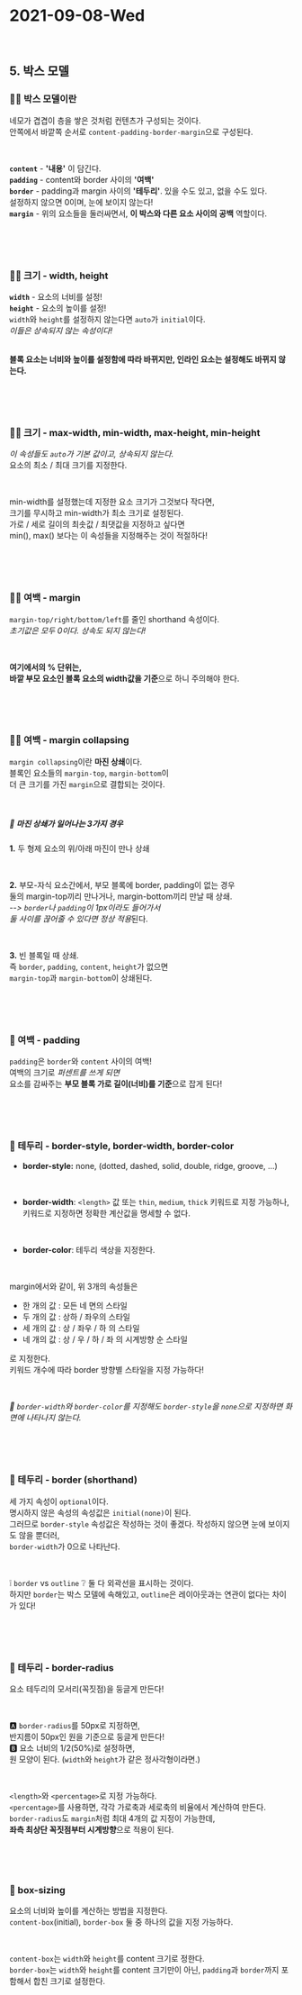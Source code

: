 # 2021-09-08-Wed

<br/>

## 5. 박스 모델

### 👩‍✈️ 박스 모델이란

네모가 겹겹이 층을 쌓은 것처럼 컨텐츠가 구성되는 것이다.  
안쪽에서 바깥쪽 순서로 `content-padding-border-margin`으로 구성된다.

<br/>

**`content`** - **'내용'** 이 담긴다.  
**`padding`** - content와 border 사이의 **'여백'**  
**`border`** - padding과 margin 사이의 **'테두리'**. 있을 수도 있고, 없을 수도 있다.  
설정하지 않으면 0이며, 눈에 보이지 않는다!  
**`margin`** - 위의 요소들을 둘러싸면서, **이 박스와 다른 요소 사이의 공백** 역할이다.

<br/>
<br/>
<br/>

### 👨‍✈️ 크기 - width, height

**`width`** - 요소의 너비를 설정!  
**`height`** - 요소의 높이를 설정!  
`width`와 `height`를 설정하지 않는다면 `auto`가 `initial`이다.  
_이들은 상속되지 않는 속성이다!_  
<br/>

**블록 요소는 너비와 높이를 설정함에 따라 바뀌지만,
인라인 요소는 설정해도 바뀌지 않는다.**

<br/>
<br/>
<br/>

### 👨‍🚀 크기 - max-width, min-width, max-height, min-height

_이 속성들도 `auto`가 기본 값이고, 상속되지 않는다._  
요소의 최소 / 최대 크기를 지정한다.

<br/>

min-width를 설정했는데 지정한 요소 크기가 그것보다 작다면,  
크기를 무시하고 min-width가 최소 크기로 설정된다.  
가로 / 세로 길이의 최솟값 / 최댓값을 지정하고 싶다면  
min(), max() 보다는 이 속성들을 지정해주는 것이 적절하다!

<br/>
<br/>
<br/>

### 👩‍⚖️ 여백 - margin

`margin-top/right/bottom/left`를 줄인 shorthand 속성이다.  
_초기값은 모두 0이다. 상속도 되지 않는다!_

<br/>

**여기에서의 % 단위는,**  
**바깥 부모 요소인 블록 요소의 width값을 기준**으로 하니 주의해야 한다.

<br/>
<br/>
<br/>

### 👨‍⚖️ 여백 - margin collapsing

`margin collapsing`이란 **마진 상쇄**이다.  
블록인 요소들의 `margin-top`, `margin-bottom`이  
더 큰 크기를 가진 `margin`으로 결합되는 것이다.

<br/>

##### 🤟 마진 상쇄가 일어나는 3가지 경우

**1.** 두 형제 요소의 위/아래 마진이 만나 상쇄

<br/>

**2.** 부모-자식 요소간에서, 부모 블록에 border, padding이 없는 경우  
둘의 margin-top끼리 만나거나, margin-bottom끼리 만날 때 상쇄.  
_--> `border`나 `padding`이 1px이라도 들어가서_  
*둘 사이를 끊어줄 수 있다면 정상 적용*된다.

<br/>

**3.** 빈 블록일 때 상쇄.  
즉 `border`, `padding`, `content`, `height`가 없으면  
`margin-top`과 `margin-bottom`이 상쇄된다.

<br/>
<br/>
<br/>

### 👰 여백 - padding

`padding`은 `border`와 `content` 사이의 여백!  
여백의 크기로 _퍼센트를 쓰게 되면_  
요소를 감싸주는 **부모 블록 가로 길이(너비)를 기준**으로 잡게 된다!

<br/>
<br/>
<br/>

### 🤵 테두리 - border-style, border-width, border-color

- **border-style:** none, (dotted, dashed, solid, double, ridge, groove, ...)

<br/>

- **border-width**: `<length>` 값 또는 `thin`, `medium`, `thick` 키워드로 지정 가능하나,  
  키워드로 지정하면 정확한 계산값을 명세할 수 없다.

<br/>

- **border-color**: 테두리 색상을 지정한다.

<br/>

margin에서와 같이, 위 3개의 속성들은

- 한 개의 값 : 모든 네 면의 스타일
- 두 개의 값 : 상하 / 좌우의 스타일
- 세 개의 값 : 상 / 좌우 / 하 의 스타일
- 네 개의 값 : 상 / 우 / 하 / 좌 의 시계방향 순 스타일

로 지정한다.  
키워드 개수에 따라 border 방향별 스타일을 지정 가능하다!

<br/>

_🌂 `border-width`와 `border-color`를 지정해도
`border-style`을 `none`으로 지정하면 화면에 나타나지 않는다._

<br/>
<br/>
<br/>

### 👸 테두리 - border (shorthand)

세 가지 속성이 `optional`이다.  
명시하지 않은 속성의 속성값은 `initial(none)`이 된다.  
그러므로 `border-style` 속성값은 작성하는 것이 좋겠다.
작성하지 않으면 눈에 보이지도 않을 뿐더러,  
`border-width`가 0으로 나타난다.

<br/>

❕ `border` vs `outline` ❔
둘 다 외곽선을 표시하는 것이다.  
하지만 `border`는 박스 모델에 속해있고,
`outline`은 레이아웃과는 연관이 없다는 차이가 있다!

<br/>
<br/>
<br/>

### 👸 테두리 - border-radius

요소 테두리의 모서리(꼭짓점)을 둥글게 만든다!

<br/>

🅰 `border-radius`를 50px로 지정하면,  
반지름이 50px인 원을 기준으로 둥글게 만든다!  
🅱 요소 너비의 1/2(50%)로 설정하면,  
원 모양이 된다. (`width`와 `height`가 같은 정사각형이라면.)

<br/>

`<length>`와 `<percentage>`로 지정 가능하다.  
`<percentage>`를 사용하면, 각각 가로축과 세로축의 비율에서 계산하여 만든다.  
`border-radius`도 `margin`처럼 최대 4개의 값 지정이 가능한데,  
**좌측 최상단 꼭짓점부터 시계방향**으로 적용이 된다.

<br/>
<br/>
<br/>

### 👸 box-sizing

요소의 너비와 높이를 계산하는 방법을 지정한다.  
`content-box`(initial), `border-box` 둘 중 하나의 값을 지정 가능하다.

<br/>

`content-box`는 `width`와 `height`를 content 크기로 정한다.  
`border-box`는 `width`와 `height`를 content 크기만이 아닌,
`padding`과 `border`까지 포함해서 합친 크기로 설정한다.

<br/>
<br/>
<br/>
